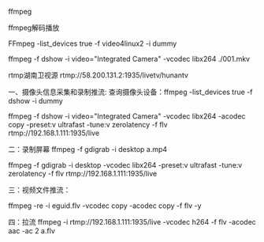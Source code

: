 ffmpeg

ffmpeg解码播放

FFmpeg -list_devices true -f video4linux2 -i dummy                                                        


ffmpeg -f dshow -i video="Integrated Camera" -vcodec libx264 ./001.mkv  

rtmp湖南卫视源
rtmp://58.200.131.2:1935/livetv/hunantv


一、摄像头信息采集和录制推流:
查询摄像头设备：ffmpeg -list_devices true -f dshow -i dummy

ffmpeg -f dshow -i video="Integrated Camera" -vcodec libx264 -acodec copy -preset:v ultrafast -tune:v zerolatency -f flv rtmp://192.168.1.111:1935/live 

二：录制屏幕
ffmpeg -f gdigrab -i desktop a.mp4

ffmpeg -f gdigrab -i desktop -vcodec libx264 -preset:v ultrafast -tune:v zerolatency -f flv rtmp://192.168.1.111:1935/live 

三：视频文件推流：

ffmpeg -re -i eguid.flv -vcodec copy -acodec copy -f flv -y

四：拉流
ffmpeg -i rtmp://192.168.1.111:1935/live -vcodec h264 -f flv -acodec aac -ac 2 a.flv
